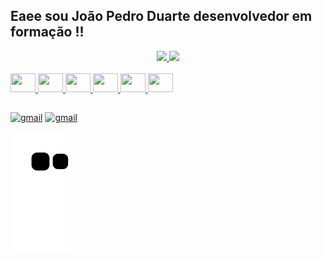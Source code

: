 ## Eaee sou João Pedro Duarte desenvolvedor em formação !!
<div align="center">
  <a href="https://github.com/joaopedrosduarte">
  <img height="180em" src="https://github-readme-stats.vercel.app/api?username=joaopedrosduarte&show_icons=true&theme=dark&include_all_commits=true&count_private=true"/>
  <img height="180em" src="https://github-readme-stats.vercel.app/api/top-langs/?username=joaopedrosduarte&layout=compact&langs_count=7&theme=dark"/>
</div>
<div style="display : inline_bloxk"><br>
    <img src="https://cdn.jsdelivr.net/gh/devicons/devicon/icons/html5/html5-original.svg" width="40" height="30" />
    <img src="https://cdn.jsdelivr.net/gh/devicons/devicon/icons/css3/css3-original.svg" width="40" height="30" />
    <img src="https://cdn.jsdelivr.net/gh/devicons/devicon/icons/javascript/javascript-plain.svg" width="40" height="30" />
    <img src="https://cdn.jsdelivr.net/gh/devicons/devicon/icons/c/c-original.svg" width="40" height="30" />
    <img src="https://cdn.jsdelivr.net/gh/devicons/devicon/icons/react/react-original.svg" width="40" height="30" />
    <img src="https://cdn.jsdelivr.net/gh/devicons/devicon/icons/vuejs/vuejs-original.svg" width="40" height="30" />
</div>

##

<div> 
  <a href="mailto:jpdsdev@gmail.com"><img src="https://img.shields.io/badge/Gmail-D14836?style=for-the-badge&logo=gmail&logoColor=white" alt="gmail"></a>
  <a href="https://www.linkedin.com/in/jo%C3%A3opedroduarte/"><img src="https://img.shields.io/badge/LinkedIn-0077B5?style=for-the-badge&logo=linkedin&logoColor=white" alt="gmail"></a>
</div>

![Snake animation](https://github.com/rafaballerini/rafaballerini/blob/output/github-contribution-grid-snake.svg)

